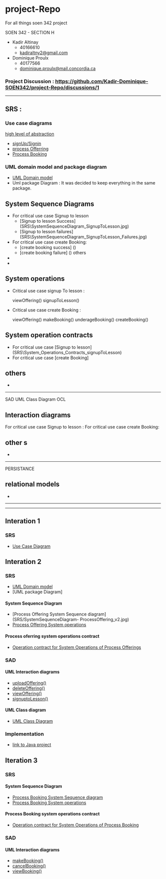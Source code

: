 # project-Repo

For all things soen 342 project

SOEN 342 - SECTION H

- Kadir Altinay
  - 40166610
  - kadiraltny2@gmail.com
- Dominique Proulx
  - 40177566
  - dominique.proulx@mail.concordia.ca

### Project Discussion : https://github.com/Kadir-Dominique-SOEN342/project-Repo/discussions/1
---
## SRS : 

### Use case diagrams 
[high level of abstraction](SRS\UseCase_v4.jpg)
- [signUp/Signin](SRS\UseCase_Diagram_SignUpSignIn_v1.jpg)
- [process Offerring](SRS\UseCase_Diagram_ProcessOfferings_v1.jpg)
- [Process Booking](SRS\UseCase_Diagram_ProcessBookings_v1.jpg)



### UML domain model and package diagram
-  [UML Domain model](SRS/UmlDomainModel_v11.jpg)
-   Uml package Diagram : It was decided to keep everything in the same package.

## System Sequence Diagrams 
- For critical use case Signup to lesson
  - [Signup to lesson Success] (SRS\SystemSequenceDiagram_SignupToLesson.jpg)
  - [Signup to lesson failures] (SRS\SystemSequenceDiagram_SignupToLesson_Failures.jpg)
- For critical use case create Booking:
  - [create booking success] ()
  - [create booking failure] () 
others 
-
- 


## System operations

- Critical use case signup To lesson :

    viewOffering()
    signupToLesson()

- Critical use case create Booking :

    viewOffering()
    makeBooking()
    underageBooking()
    createBooking()


## System operation contracts 
- For critical use case [Signup to lesson] (SRS\System_Operations_Contracts_signupToLesson)
- For critical use case [create Booking]

others 
-
- 


---
SAD 
UML Class Diagram
OCL

## Interaction diagrams
 For critical use case Signup to lesson : 
For critical use case create Booking: 

other s 
-
- 


--- 
PERSISTANCE
 ## relational models
 -
----



---


## Interation 1

### SRS

- [Use Case Diagram](SRS/UML_UseCase_v3.jpg)

## Interation 2

### SRS

- [UML Domain model](SRS/UmlDomainModel_v11.jpg)
- [UML package Diagram]

#### System Sequence Diagram

- [Process Offering System Sequence diagram](SRS/SystemSequenceDiagram- ProcessOffering_v2.jpg)
- [Process Offering System operations](SRS/ProcessOffering_System_Operation_)

#### Process oferring system operations contract

- [Operation contract for System Operations of Process Offerings](SRS/System_Operations_Contracts_ProcessOfferings)

### SAD

#### UML Interaction diagrams

- [uploadOffering()](SAD/UploadOffering_v7.jpg)
- [deleteOffering()](SAD/InteractionDiagram_deleteOffering_v2.jpg)
- [viewOffering()](SAD/InteractionDiagrams/InteractionDiagram_viewOffering_v4.jpg)
- [ signuptoLesson()](SAD/InteractionDiagrams/InteractionDiagram_signupToLesson_v4.jpg)

#### UML Class diagram

- [UML Class Diagram](SAD/UmlClassDiagram_v9.jpg)

### Implementation

- [link to Java project](lessonator2000)

## Iteration 3

### SRS

#### System Sequence Diagram

- [Process Booking System Sequence diagram]()
- [Process Booking System operations]()

#### Process Booking system operations contract

- [Operation contract for System Operations of Process Booking](SRS/System_Operations_Contracts_ProcessBooking)

### SAD

#### UML Interaction diagrams

- [makeBooking()](SAD/InteractionDiagram_makeBooking_v5.jpg)
- [cancelBooking()](SAD/InteractionDiagram_CancelBooking_v2.jpg)
- [viewBooking()](SAD/InteractionDiagram_ViewBooking_v2.jpg)
